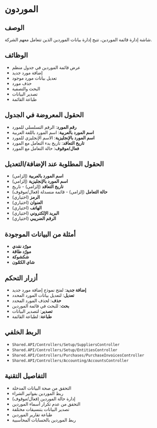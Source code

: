# الموردون

## الوصف
شاشة إدارة قائمة الموردين، تتيح إدارة بيانات الموردين الذين تتعامل معهم الشركة.

## الوظائف
- عرض قائمة الموردين في جدول منظم
- إضافة مورد جديد
- تعديل بيانات مورد موجود
- حذف مورد
- البحث والتصفية
- تصدير البيانات
- طباعة القائمة

## الحقول المعروضة في الجدول
- **رقم المورد**: الرقم التسلسلي للمورد
- **اسم المورد بالعربية**: اسم المورد باللغة العربية
- **اسم المورد بالإنجليزية**: الاسم الإنجليزي للمورد
- **تاريخ التعاقد**: تاريخ بدء التعامل مع المورد
- **فعال/موقوف**: حالة التعامل مع المورد

## الحقول المطلوبة عند الإضافة/التعديل
- **اسم المورد بالعربية** (إلزامي)
- **اسم المورد بالإنجليزية** (إلزامي)
- **تاريخ التعاقد** (إلزامي) - تاريخ
- **حالة التعامل** (إلزامي) - قائمة منسدلة (فعال/موقوف)
- **الرمز** (اختياري)
- **العنوان** (اختياري)
- **الهاتف** (اختياري)
- **البريد الإلكتروني** (اختياري)
- **الرقم الضريبي** (اختياري)

## أمثلة من البيانات الموجودة
- **مورّد نقدي**
- **مورّد طاقة**
- **شكشوكة**
- **شاي الكمّون**

## أزرار التحكم
- **إضافة جديد**: لفتح نموذج إضافة مورد جديد
- **تعديل**: لتعديل بيانات المورد المحدد
- **حذف**: لحذف المورد المحدد
- **بحث**: للبحث في قائمة الموردين
- **تصدير**: لتصدير البيانات
- **طباعة**: لطباعة القائمة

## الربط الخلفي
- `Shared.API/Controllers/Setup/SuppliersController`
- `Shared.API/Controllers/Setup/EntitiesController`
- `Shared.API/Controllers/Purchases/PurchaseInvoicesController`
- `Shared.API/Controllers/Accounting/AccountsController`

## التفاصيل التقنية
- التحقق من صحة البيانات المدخلة
- ربط الموردين بفواتير الشراء
- إدارة حالة الموردين (فعال/موقوف)
- التحقق من عدم تكرار أسماء الموردين
- تصدير البيانات بتنسيقات مختلفة
- طباعة تقارير الموردين
- ربط الموردين بالحسابات المحاسبية
